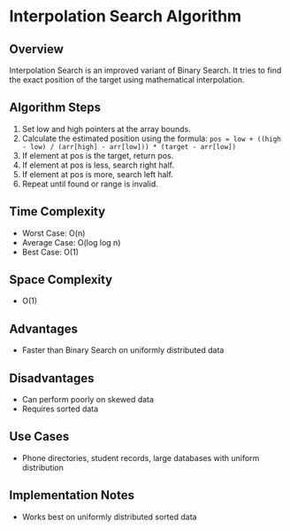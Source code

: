 # Interpolation Search Algorithm

## Overview
Interpolation Search is an improved variant of Binary Search. It tries to find the exact position of the target using mathematical interpolation.

## Algorithm Steps
1. Set low and high pointers at the array bounds.
2. Calculate the estimated position using the formula:
   `pos = low + ((high - low) / (arr[high] - arr[low])) * (target - arr[low])`
3. If element at pos is the target, return pos.
4. If element at pos is less, search right half.
5. If element at pos is more, search left half.
6. Repeat until found or range is invalid.

## Time Complexity
- Worst Case: O(n)
- Average Case: O(log log n)
- Best Case: O(1)

## Space Complexity
- O(1)

## Advantages
- Faster than Binary Search on uniformly distributed data

## Disadvantages
- Can perform poorly on skewed data
- Requires sorted data

## Use Cases
- Phone directories, student records, large databases with uniform distribution

## Implementation Notes
- Works best on uniformly distributed sorted data